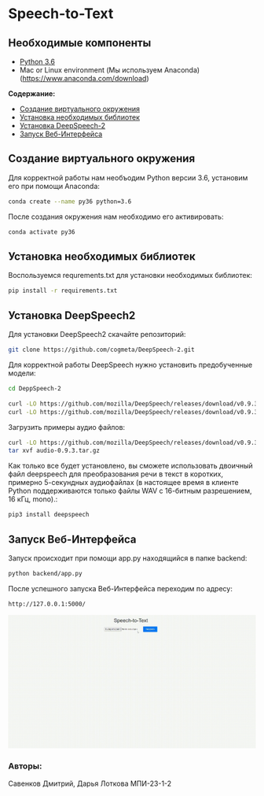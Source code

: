 # Speech-to-Text

## Необходимые компоненты

* [Python 3.6](https://www.python.org/)
* Mac or Linux environment (Мы используем Anaconda) (https://www.anaconda.com/download)

**Содержание:**
- [Создание виртуального окружения](#Создание-виртуального-окружения)
- [Установка необходимых библиотек](#Установка-необходимых-библиотек)
- [Установка DeepSpeech-2](#Установка-DeepSpeech-2)
- [Запуск Веб-Интерфейса](#Запуск-Веб-Интерфейса)

## Создание виртуального окружения

Для корректной работы нам необъодим Python версии 3.6, установим его при помощи Anaconda:

```bash
conda create --name py36 python=3.6
```

После создания окружения нам необходимо его активировать:

```bash
conda activate py36
```

## Установка необходимых библиотек

Воспользуемся requrements.txt для установки необходимых библиотек:

```bash
pip install -r requirements.txt
```

## Установка DeepSpeech2

Для установки DeepSpeech2 скачайте репозиторий:

```bash
git clone https://github.com/cogmeta/DeepSpeech-2.git
```

Для корректной работы DeepSpeech нужно установить предобученные модели:

```bash
cd DeppSpeech-2
```

```bash
curl -LO https://github.com/mozilla/DeepSpeech/releases/download/v0.9.3/deepspeech-0.9.3-models.pbmm
curl -LO https://github.com/mozilla/DeepSpeech/releases/download/v0.9.3/deepspeech-0.9.3-models.scorer
```

Загрузить примеры аудио файлов:

```bash
curl -LO https://github.com/mozilla/DeepSpeech/releases/download/v0.9.3/audio-0.9.3.tar.gz
tar xvf audio-0.9.3.tar.gz
```

Как только все будет установлено, вы сможете использовать двоичный файл deepspeech для преобразования речи в текст в коротких, примерно 5-секундных аудиофайлах (в настоящее время в клиенте Python поддерживаются только файлы WAV с 16-битным разрешением, 16 кГц, mono).:

```bash
pip3 install deepspeech
```
## Запуск Веб-Интерфейса

Запуск происходит при помощи app.py находящийся в папке backend:
```bash
python backend/app.py
```

После успешного запуска Веб-Интерфейса переходим по адресу:
```bash
http://127.0.0.1:5000/
```

![Usage](images/image.gif)

### Авторы:
Савенков Дмитрий, Дарья Лоткова МПИ-23-1-2
